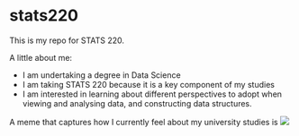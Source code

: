 # stats220

This is my repo for STATS 220. 

A little about me:

- I am undertaking a degree in Data Science
- I am taking STATS 220 because it is a key component of my studies
- I am interested in learning about different perspectives to adopt when viewing and analysing data, and constructing data structures.

A meme that captures how I currently feel about my university studies is ![](https://c.tenor.com/8druEACXtX8AAAAd/tenor.gif)
